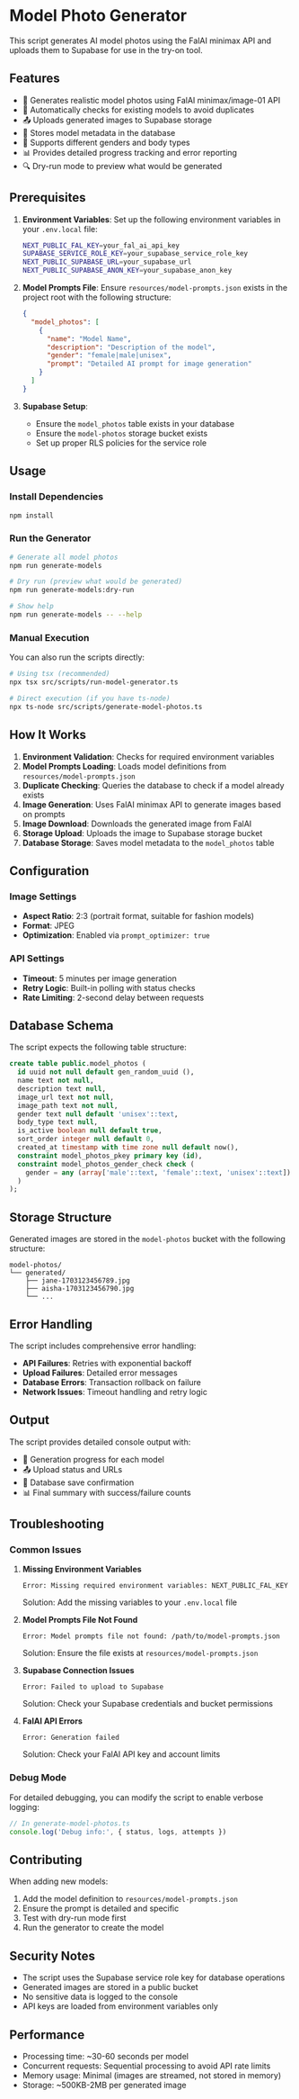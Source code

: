 # Model Photo Generator

This script generates AI model photos using the FalAI minimax API and uploads them to Supabase for use in the try-on tool.

## Features

- 🎨 Generates realistic model photos using FalAI minimax/image-01 API
- 🔄 Automatically checks for existing models to avoid duplicates
- 📤 Uploads generated images to Supabase storage
- 💾 Stores model metadata in the database
- 🎯 Supports different genders and body types
- 📊 Provides detailed progress tracking and error reporting
- 🔍 Dry-run mode to preview what would be generated

## Prerequisites

1. **Environment Variables**: Set up the following environment variables in your `.env.local` file:
   ```bash
   NEXT_PUBLIC_FAL_KEY=your_fal_ai_api_key
   SUPABASE_SERVICE_ROLE_KEY=your_supabase_service_role_key
   NEXT_PUBLIC_SUPABASE_URL=your_supabase_url
   NEXT_PUBLIC_SUPABASE_ANON_KEY=your_supabase_anon_key
   ```

2. **Model Prompts File**: Ensure `resources/model-prompts.json` exists in the project root with the following structure:
   ```json
   {
     "model_photos": [
       {
         "name": "Model Name",
         "description": "Description of the model",
         "gender": "female|male|unisex",
         "prompt": "Detailed AI prompt for image generation"
       }
     ]
   }
   ```

3. **Supabase Setup**: 
   - Ensure the `model_photos` table exists in your database
   - Ensure the `model-photos` storage bucket exists
   - Set up proper RLS policies for the service role

## Usage

### Install Dependencies
```bash
npm install
```

### Run the Generator
```bash
# Generate all model photos
npm run generate-models

# Dry run (preview what would be generated)
npm run generate-models:dry-run

# Show help
npm run generate-models -- --help
```

### Manual Execution
You can also run the scripts directly:
```bash
# Using tsx (recommended)
npx tsx src/scripts/run-model-generator.ts

# Direct execution (if you have ts-node)
npx ts-node src/scripts/generate-model-photos.ts
```

## How It Works

1. **Environment Validation**: Checks for required environment variables
2. **Model Prompts Loading**: Loads model definitions from `resources/model-prompts.json`
3. **Duplicate Checking**: Queries the database to check if a model already exists
4. **Image Generation**: Uses FalAI minimax API to generate images based on prompts
5. **Image Download**: Downloads the generated image from FalAI
6. **Storage Upload**: Uploads the image to Supabase storage bucket
7. **Database Storage**: Saves model metadata to the `model_photos` table

## Configuration

### Image Settings
- **Aspect Ratio**: 2:3 (portrait format, suitable for fashion models)
- **Format**: JPEG
- **Optimization**: Enabled via `prompt_optimizer: true`

### API Settings
- **Timeout**: 5 minutes per image generation
- **Retry Logic**: Built-in polling with status checks
- **Rate Limiting**: 2-second delay between requests

## Database Schema

The script expects the following table structure:

```sql
create table public.model_photos (
  id uuid not null default gen_random_uuid (),
  name text not null,
  description text null,
  image_url text not null,
  image_path text not null,
  gender text null default 'unisex'::text,
  body_type text null,
  is_active boolean null default true,
  sort_order integer null default 0,
  created_at timestamp with time zone null default now(),
  constraint model_photos_pkey primary key (id),
  constraint model_photos_gender_check check (
    gender = any (array['male'::text, 'female'::text, 'unisex'::text])
  )
);
```

## Storage Structure

Generated images are stored in the `model-photos` bucket with the following structure:
```
model-photos/
└── generated/
    ├── jane-1703123456789.jpg
    ├── aisha-1703123456790.jpg
    └── ...
```

## Error Handling

The script includes comprehensive error handling:
- **API Failures**: Retries with exponential backoff
- **Upload Failures**: Detailed error messages
- **Database Errors**: Transaction rollback on failure
- **Network Issues**: Timeout handling and retry logic

## Output

The script provides detailed console output with:
- 🎨 Generation progress for each model
- 📤 Upload status and URLs
- 💾 Database save confirmation
- 📊 Final summary with success/failure counts

## Troubleshooting

### Common Issues

1. **Missing Environment Variables**
   ```
   Error: Missing required environment variables: NEXT_PUBLIC_FAL_KEY
   ```
   Solution: Add the missing variables to your `.env.local` file

2. **Model Prompts File Not Found**
   ```
   Error: Model prompts file not found: /path/to/model-prompts.json
   ```
   Solution: Ensure the file exists at `resources/model-prompts.json`

3. **Supabase Connection Issues**
   ```
   Error: Failed to upload to Supabase
   ```
   Solution: Check your Supabase credentials and bucket permissions

4. **FalAI API Errors**
   ```
   Error: Generation failed
   ```
   Solution: Check your FalAI API key and account limits

### Debug Mode

For detailed debugging, you can modify the script to enable verbose logging:
```typescript
// In generate-model-photos.ts
console.log('Debug info:', { status, logs, attempts })
```

## Contributing

When adding new models:
1. Add the model definition to `resources/model-prompts.json`
2. Ensure the prompt is detailed and specific
3. Test with dry-run mode first
4. Run the generator to create the model

## Security Notes

- The script uses the Supabase service role key for database operations
- Generated images are stored in a public bucket
- No sensitive data is logged to the console
- API keys are loaded from environment variables only

## Performance

- Processing time: ~30-60 seconds per model
- Concurrent requests: Sequential processing to avoid API rate limits
- Memory usage: Minimal (images are streamed, not stored in memory)
- Storage: ~500KB-2MB per generated image 